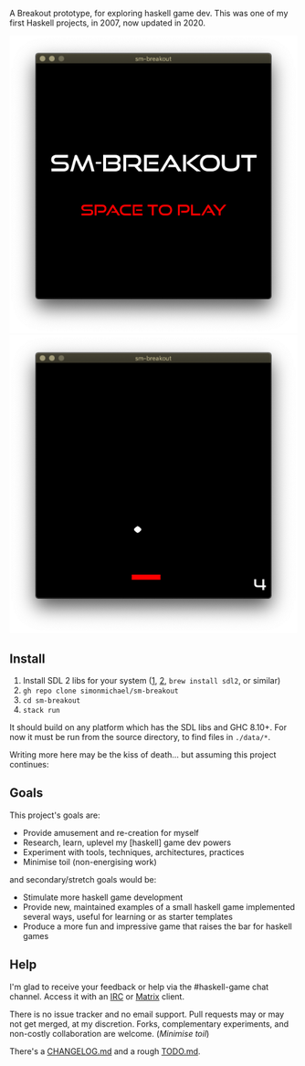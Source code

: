A Breakout prototype, for exploring haskell game dev.
This was one of my first Haskell projects, in 2007, now updated in 2020.

![screenshot1](data/screenshot1.png)
![screenshot2](data/screenshot2.png)

## Install

1. Install SDL 2 libs for your system ([1], [2], `brew install sdl2`, or similar)
2. `gh repo clone simonmichael/sm-breakout`
3. `cd sm-breakout`
4. `stack run`

It should build on any platform which has the SDL libs and GHC 8.10+.
For now it must be run from the source directory, to find files in `./data/*`.

[1]: https://www.libsdl.org/download-2.0.php
[2]: https://repology.org/project/sdl/badges


Writing more here may be the kiss of death... but assuming this project continues:

## Goals

This project's goals are:

- Provide amusement and re-creation for myself
- Research, learn, uplevel my [haskell] game dev powers
- Experiment with tools, techniques, architectures, practices
- Minimise toil (non-energising work)

and secondary/stretch goals would be:

- Stimulate more haskell game development
- Provide new, maintained examples of a small haskell game implemented several ways, useful for learning or as starter templates
- Produce a more fun and impressive game that raises the bar for haskell games

## Help

I'm glad to receive your feedback or help via the #haskell-game chat channel.
Access it with an [IRC](https://webchat.freenode.net/#haskell-game) or [Matrix](https://matrix.to/#/#freenode_#haskell-game:matrix.org) client.

There is no issue tracker and no email support.
Pull requests may or may not get merged, at my discretion. 
Forks, complementary experiments, and non-costly collaboration are welcome.
(*Minimise toil*)

There's a [CHANGELOG.md](CHANGELOG.md) and a rough [TODO.md](TODO.md).
